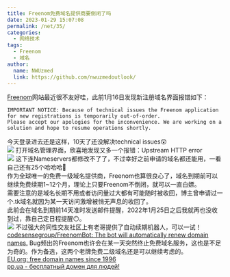 ```yaml
---
title: Freenom免费域名提供商要倒闭了吗
date: 2023-01-29 15:07:08
permalink: /net/35/
categories:
  - 网络技术
tags:
  - Freenom
  - 域名
author:
  name: NWUzmed
  link: https://github.com/nwuzmedoutlook/
---
```


[Freenom](https://www.freenom.com/zh/index.html?lang=zh)网站最近很不友好哇，此前1月16日发现新注册域名界面报错如下：<br>
```
IMPORTANT NOTICE: Because of technical issues the Freenom application for new registrations is temporarily out-of-order.
Please accept our apologies for the inconvenience. We are working on a solution and hope to resume operations shortly.
```

<!-- more -->

今天登录进去还是这样，10天了还没解决technical issues😲<br>
![](https://s1.ax1x.com/2023/01/29/pSaWrIH.png)
打开域名管理界面，欣喜地发现又多一个报错：Upstream HTTP error<br>
![](https://s1.ax1x.com/2023/01/29/pSaWDde.png)
这下连Nameservers都修改不了了，不过幸好之前申请的域名都还能用，一看自己还有25个哈哈哈🤣<br>
作为全球唯一的免费一级域名提供商，Freenom也算很良心了，域名到期前可以继续免费续期1~12个月，理论上只要Freenom不倒闭，就可以一直白嫖。<br>
需要注意的是域名长期不用或者访问量过大都有可能随时被收回，博主曾申请过一个.tk域名就因为某一天访问激增被悄无声息的收回了。<br>
此前会在域名到期前14天准时发送邮件提醒，2022年1月25日之后我就再也没收到过，靠自己定日程提醒😶。<br>
![](https://s1.ax1x.com/2023/01/29/pSafky6.png)
不过强大的同性交友社区上有老哥提供了自动续期机器人，可以一试！<br>
[codesensegroup/FreenomBot: The bot will automatically renew domain names.](https://github.com/codesensegroup/FreenomBot)
Bug频出的Freenom也许会在某一天突然终止免费域名服务，这也是不足为奇的。作为备选，这两个老牌免费二级域名还是可以继续考虑的。<br>
[EU.org: free domain names since 1996](https://nic.eu.org/)<br>
[pp.ua - бесплатный домен для людей!](https://pp.ua/)
